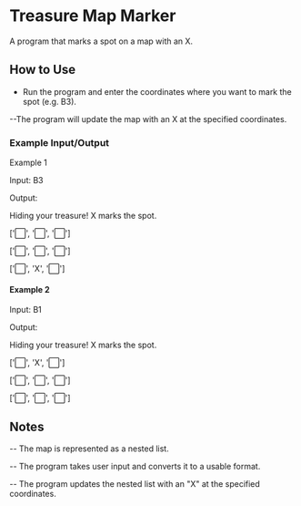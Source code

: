 # Treasure Map Marker
A program that marks a spot on a map with an X.

## How to Use
  - Run the program and enter the coordinates where you want to mark the spot (e.g. B3).

  --The program will update the map with an X at the specified coordinates.
### Example Input/Output
Example 1

Input: B3

Output:

Hiding your treasure! X marks the spot.

['⬜️', '️⬜️', '️⬜️']

['⬜️', '⬜️', '️⬜️']

['⬜️️', 'X', '⬜️️']

#### Example 2
Input: B1

Output:

Hiding your treasure! X marks the spot.

['⬜️', 'X', '️⬜️']

['⬜️', '⬜️', '️⬜️']

['⬜️️', '⬜️️', '⬜️️']


## Notes
  -- The map is represented as a nested list.

  -- The program takes user input and converts it to a usable format.

  -- The program updates the nested list with an "X" at the specified coordinates.

